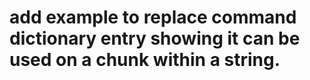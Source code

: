 # add example to replace command dictionary entry showing it can be used on a chunk within a string.
